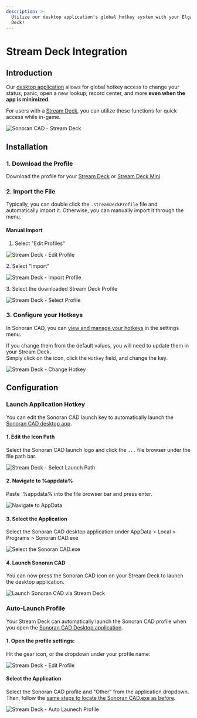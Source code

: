 ```yaml
---
description: >-
  Utilize our desktop application's global hotkey system with your Elgato Stream
  Deck!
---
```


# Stream Deck Integration

## Introduction

Our [desktop application](../downloads/) allows for global hotkey access to change your status, panic, open a new lookup, record center, and more **even when the app is minimized.**

For users with a [Stream Deck](https://www.elgato.com/en/stream-deck), you can utilize these functions for quick access while in-game.

![Sonoran CAD - Stream Deck](<../.gitbook/assets/image (176) (1) (1).png>)

## Installation

### 1. Download the Profile

Download the profile for your [Stream Deck](https://sonoransoftware.com/assets/files/sonorancad/SonoranCADFull.streamDeckProfile) or [Stream Deck Mini](https://sonoransoftware.com/assets/files/sonorancad/SonoranCADMini.streamDeckProfile).

### 2. Import the File

Typically, you can double click the `.streamDeckProfile` file and automatically import it. Otherwise, you can manually import it through the menu.

#### Manual Import

1. Select "Edit Profiles"

![Stream Deck - Edit Profile](<../.gitbook/assets/image (347).png>)

2\. Select "Import"

![Stream Deck - Import Profile](<../.gitbook/assets/image (384).png>)

3\. Select the downloaded Stream Deck Profile

![Stream Deck - Select Profile](<../.gitbook/assets/image (311).png>)

### 3. Configure your Hotkeys

In Sonoran CAD, you can [view and manage your hotkeys](../tutorials/other-features/configurable-hotkeys.md) in the settings menu.

If you change them from the default values, you will need to update them in your Stream Deck.\
Simply click on the icon, click the `Hotkey` field, and change the key.

![Stream Deck - Change Hotkey](<../.gitbook/assets/image (364).png>)

## Configuration

### Launch Application Hotkey

You can edit the Sonoran CAD launch key to automatically launch the [Sonoran CAD desktop app](../downloads/).

#### 1. Edit the Icon Path

Select the Sonoran CAD launch logo and click the `...` file browser under the file path bar.

![Stream Deck - Select Launch Path](<../.gitbook/assets/image (315).png>)

#### 2. Navigate to %appdata%

Paste \`%appdata% into the file browser bar and press enter.

![Navigate to AppData](<../.gitbook/assets/image (335).png>)

#### 3. Select the Application

Select the Sonoran CAD desktop application under AppData > Local > Programs > Sonoran CAD.exe

![Select the Sonoran CAD.exe](<../.gitbook/assets/image (370).png>)

#### 4. Launch Sonoran CAD

You can now press the Sonoran CAD icon on your Stream Deck to launch the desktop application.

![Launch Sonoran CAD via Stream Deck](<../.gitbook/assets/image (336).png>)

### Auto-Launch Profile

Your Stream Deck can automatically launch the Sonoran CAD profile when you open the [Sonoran CAD Desktop application](../downloads/).

#### 1. Open the profile settings:

Hit the gear icon, or the dropdown under your profile name:

![Stream Deck - Edit Profile](<../.gitbook/assets/image (347).png>)

#### Select the Application

Select the Sonoran CAD profile and "Other" from the application dropdown.\
Then, follow the [same steps to locate the Sonoran CAD.exe as before](stream-deck-integration.md#2-navigate-to-appdata).

![Stream Deck - Auto Launech Profile](<../.gitbook/assets/image (317).png>)
